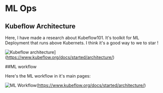 # ML Ops

## Kubeflow Architecture

Here, I have made a research about Kubeflow101. It's toolkit for ML Deployment that runs above Kubernets. I think it's a good way to we to star !

![Kubeflow architecture](https://www.kubeflow.org/docs/images/kubeflow-overview-platform-diagram.svg)](https://www.kubeflow.org/docs/started/architecture/)


##ML workflow

Here's the ML workflow in it's main pages:

![ML Workflow](https://www.kubeflow.org/docs/images/kubeflow-overview-workflow-diagram-1.svg)(https://www.kubeflow.org/docs/started/architecture/)


